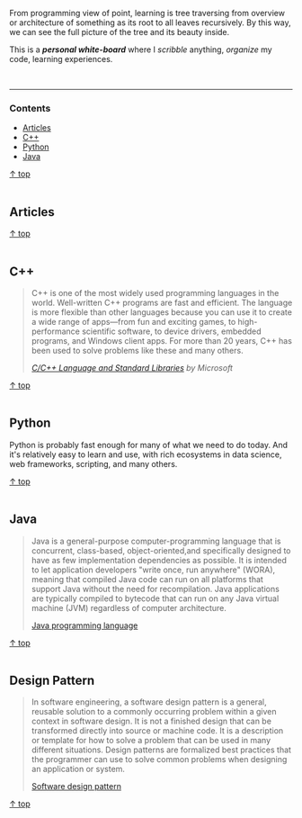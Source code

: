 From programming view of point, learning is tree traversing from 
overview or architecture of something as its root to all leaves 
recursively. By this way, we can see the full picture of the tree 
and its beauty inside.

This is a **_personal white-board_** where I *scribble* anything,
*organize* my code, learning experiences.

<br><hr>
### Contents

- [Articles](#articles)
- [C++](#c++)
- [Python](#python)
- [Java](#java)

[↑ top](#contents)
<br><br>


## Articles


[↑ top](#contents)
<br><br>


## C++

> C++ is one of the most widely used programming languages
> in the world. Well-written C++ programs are fast and efficient.
> The language is more flexible than other languages because you
> can use it to create a wide range of apps—from fun and exciting
> games, to high-performance scientific software, to device drivers,
> embedded programs, and Windows client apps. For more than 20 years,
> C++ has been used to solve problems like these and many others.
>
> [*C/C++ Language and Standard Libraries*](https://msdn.microsoft.com/en-us/library/hh279654.aspx)
> *by Microsoft*


[↑ top](#contents)
<br><br>

## Python

Python is probably fast enough for many of what we need to do today.
And it's relatively easy to learn and use, with rich ecosystems in
data science, web frameworks, scripting, and many others.

[↑ top](#contents)
<br><br>

## Java

> Java is a general-purpose computer-programming language that is concurrent, 
> class-based, object-oriented,and specifically designed to have as few 
> implementation dependencies as possible. It is intended to let application 
> developers "write once, run anywhere" (WORA), meaning that compiled Java 
> code can run on all platforms that support Java without the need for 
> recompilation. Java applications are typically compiled to bytecode that 
> can run on any Java virtual machine (JVM) regardless of computer architecture.
>
> [Java programming language](https://en.wikipedia.org/wiki/Java_%28programming_language%29)

[↑ top](#contents)
<br><br>

## Design Pattern

> In software engineering, a software design pattern is a general, reusable solution 
> to a commonly occurring problem within a given context in software design. It is 
> not a finished design that can be transformed directly into source or machine code. 
> It is a description or template for how to solve a problem that can be used in many 
> different situations. Design patterns are formalized best practices that the 
> programmer can use to solve common problems when designing an application or system. 
> 
> [ Software design pattern ](https://en.wikipedia.org/wiki/Software_design_pattern)

[↑ top](#contents)
<br><br>
